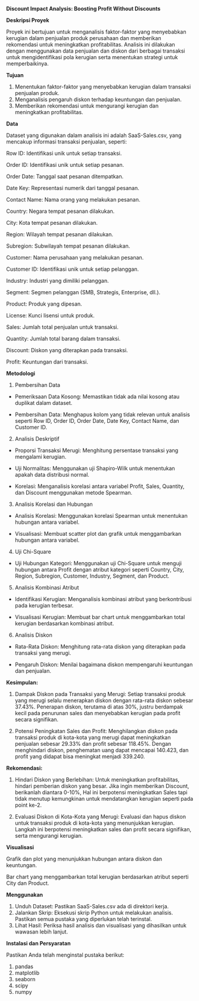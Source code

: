 **Discount Impact Analysis: Boosting Profit Without Discounts**

**Deskripsi Proyek**

Proyek ini bertujuan untuk menganalisis faktor-faktor yang menyebabkan kerugian dalam penjualan produk perusahaan dan memberikan rekomendasi untuk meningkatkan profitabilitas. Analisis ini dilakukan dengan menggunakan data penjualan dan diskon dari berbagai transaksi untuk mengidentifikasi pola kerugian serta menentukan strategi untuk memperbaikinya.

**Tujuan**

1. Menentukan faktor-faktor yang menyebabkan kerugian dalam transaksi penjualan produk.
2. Menganalisis pengaruh diskon terhadap keuntungan dan penjualan.
3. Memberikan rekomendasi untuk mengurangi kerugian dan meningkatkan profitabilitas.

**Data**

Dataset yang digunakan dalam analisis ini adalah SaaS-Sales.csv, yang mencakup informasi transaksi penjualan, seperti:

Row ID: Identifikasi unik untuk setiap transaksi.

Order ID: Identifikasi unik untuk setiap pesanan.

Order Date: Tanggal saat pesanan ditempatkan.

Date Key: Representasi numerik dari tanggal pesanan.

Contact Name: Nama orang yang melakukan pesanan.

Country: Negara tempat pesanan dilakukan.

City: Kota tempat pesanan dilakukan.

Region: Wilayah tempat pesanan dilakukan.

Subregion: Subwilayah tempat pesanan dilakukan.

Customer: Nama perusahaan yang melakukan pesanan.

Customer ID: Identifikasi unik untuk setiap pelanggan.

Industry: Industri yang dimiliki pelanggan.

Segment: Segmen pelanggan (SMB, Strategis, Enterprise, dll.).

Product: Produk yang dipesan.

License: Kunci lisensi untuk produk.

Sales: Jumlah total penjualan untuk transaksi.

Quantity: Jumlah total barang dalam transaksi.

Discount: Diskon yang diterapkan pada transaksi.

Profit: Keuntungan dari transaksi.

**Metodologi**

1. Pembersihan Data

* Pemeriksaan Data Kosong: Memastikan tidak ada nilai kosong atau duplikat dalam dataset.

* Pembersihan Data: Menghapus kolom yang tidak relevan untuk analisis seperti Row ID, Order ID, Order Date, Date Key, Contact Name, dan Customer ID.

2. Analisis Deskriptif

* Proporsi Transaksi Merugi: Menghitung persentase transaksi yang mengalami kerugian.

* Uji Normalitas: Menggunakan uji Shapiro-Wilk untuk menentukan apakah data distribusi normal.

* Korelasi: Menganalisis korelasi antara variabel Profit, Sales, Quantity, dan Discount menggunakan metode Spearman.

3. Analisis Korelasi dan Hubungan

* Analisis Korelasi: Menggunakan korelasi Spearman untuk menentukan hubungan antara variabel.

* Visualisasi: Membuat scatter plot dan grafik untuk menggambarkan hubungan antara variabel.

4. Uji Chi-Square

* Uji Hubungan Kategori: Menggunakan uji Chi-Square untuk menguji hubungan antara Profit dengan atribut kategori seperti Country, City, Region, Subregion, Customer, Industry, Segment, dan Product.

5. Analisis Kombinasi Atribut

* Identifikasi Kerugian: Menganalisis kombinasi atribut yang berkontribusi pada kerugian terbesar.

* Visualisasi Kerugian: Membuat bar chart untuk menggambarkan total kerugian berdasarkan kombinasi atribut.

6. Analisis Diskon

* Rata-Rata Diskon: Menghitung rata-rata diskon yang diterapkan pada transaksi yang merugi.

* Pengaruh Diskon: Menilai bagaimana diskon mempengaruhi keuntungan dan penjualan.

**Kesimpulan:**

1. Dampak Diskon pada Transaksi yang Merugi:
Setiap transaksi produk yang merugi selalu menerapkan diskon dengan rata-rata diskon sebesar 37.43%. Penerapan diskon, terutama di atas 30%, justru berdampak kecil pada penurunan sales dan  menyebabkan kerugian pada profit secara signifikan.

2. Potensi Peningkatan Sales dan Profit:
Menghilangkan diskon pada transaksi produk di kota-kota yang merugi dapat meningkatkan penjualan sebesar 29.33% dan profit sebesar 118.45%. Dengan menghindari diskon, penghematan uang dapat mencapai 140.423, dan profit yang didapat bisa meningkat menjadi 339.240.

**Rekomendasi:**

1. Hindari Diskon yang Berlebihan:
Untuk meningkatkan profitabilitas, hindari pemberian diskon yang besar. Jika ingin memberikan Discount, berikanlah diantara 0-10%, Hal ini berpotensi meningkatkan Sales tapi tidak menutup kemungkinan untuk mendatangkan kerugian seperti pada point ke-2.

2. Evaluasi Diskon di Kota-Kota yang Merugi:
Evaluasi dan hapus diskon untuk transaksi produk di kota-kota yang menunjukkan kerugian. Langkah ini berpotensi meningkatkan sales dan profit secara signifikan, serta mengurangi kerugian.

**Visualisasi**

Grafik dan plot yang menunjukkan hubungan antara diskon dan keuntungan.

Bar chart yang menggambarkan total kerugian berdasarkan atribut seperti City dan Product.

**Menggunakan**

1. Unduh Dataset: Pastikan SaaS-Sales.csv ada di direktori kerja.
2. Jalankan Skrip: Eksekusi skrip Python untuk melakukan analisis. Pastikan semua pustaka yang diperlukan telah terinstal.
3. Lihat Hasil: Periksa hasil analisis dan visualisasi yang dihasilkan untuk wawasan lebih lanjut.

**Instalasi dan Persyaratan**

Pastikan Anda telah menginstal pustaka berikut:
1. pandas
2. matplotlib
3. seaborn
4. scipy
5. numpy
